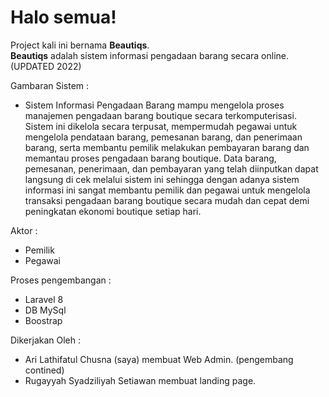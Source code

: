 # Halo semua! 

Project kali ini bernama **Beautiqs**.\
**Beautiqs** adalah sistem informasi pengadaan barang secara online. (UPDATED 2022)

Gambaran Sistem :
- Sistem Informasi Pengadaan Barang mampu mengelola proses manajemen pengadaan barang boutique secara terkomputerisasi. 
Sistem ini dikelola secara terpusat, mempermudah pegawai untuk mengelola pendataan barang, pemesanan barang, dan 
penerimaan barang, serta membantu pemilik melakukan pembayaran barang dan memantau proses pengadaan barang boutique. Data 
barang, pemesanan, penerimaan, dan pembayaran yang telah diinputkan dapat langsung di cek melalui sistem ini sehingga 
dengan adanya sistem informasi ini sangat membantu pemilik dan pegawai untuk mengelola transaksi pengadaan barang 
boutique secara mudah dan cepat demi peningkatan ekonomi boutique setiap hari.

Aktor :
- Pemilik
- Pegawai

Proses pengembangan :
- Laravel 8
- DB MySql
- Boostrap

Dikerjakan Oleh :
- Ari Lathifatul Chusna (saya) membuat Web Admin. (pengembang contined)
- Rugayyah Syadziliyah Setiawan membuat landing page.
